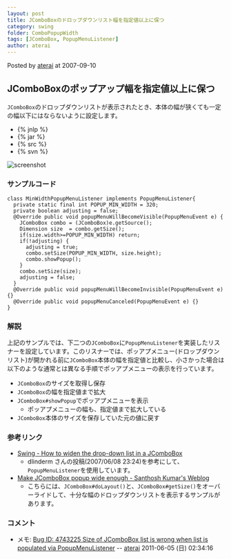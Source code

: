 ```yaml
---
layout: post
title: JComboBoxのドロップダウンリスト幅を指定値以上に保つ
category: swing
folder: ComboPopupWidth
tags: [JComboBox, PopupMenuListener]
author: aterai
---
```


Posted by [aterai](http://terai.xrea.jp/aterai.html) at 2007-09-10

## JComboBoxのポップアップ幅を指定値以上に保つ
`JComboBox`のドロップダウンリストが表示されたとき、本体の幅が狭くても一定の幅以下にはならないように設定します。

- {% jnlp %}
- {% jar %}
- {% src %}
- {% svn %}

<!-- dummy comment line for breaking list -->

![screenshot](https://lh3.googleusercontent.com/_9Z4BYR88imo/TQTJ8wQD77I/AAAAAAAAAVM/Ade6cu49JUQ/s800/ComboPopupWidth.png)

### サンプルコード
<pre class="prettyprint"><code>class MinWidthPopupMenuListener implements PopupMenuListener{
  private static final int POPUP_MIN_WIDTH = 320;
  private boolean adjusting = false;
  @Override public void popupMenuWillBecomeVisible(PopupMenuEvent e) {
    JComboBox combo = (JComboBox)e.getSource();
    Dimension size  = combo.getSize();
    if(size.width&gt;=POPUP_MIN_WIDTH) return;
    if(!adjusting) {
      adjusting = true;
      combo.setSize(POPUP_MIN_WIDTH, size.height);
      combo.showPopup();
    }
    combo.setSize(size);
    adjusting = false;
  }
  @Override public void popupMenuWillBecomeInvisible(PopupMenuEvent e) {}
  @Override public void popupMenuCanceled(PopupMenuEvent e) {}
}
</code></pre>

### 解説
上記のサンプルでは、下二つの`JComboBox`に`PopupMenuListener`を実装したリスナーを設定しています。このリスナーでは、ポッアプメニュー(ドロップダウンリスト)が開かれる前に`JComboBox`本体の幅を指定値と比較し、小さかった場合は以下のような通常とは異なる手順でポッアプメニューの表示を行っています。

- `JComboBox`のサイズを取得し保存
- `JComboBox`の幅を指定値まで拡大
- `JComboBox#showPopup`でポッアプメニューを表示
    - ポッアプメニューの幅も、指定値まで拡大している
- `JComboBox`本体のサイズを保存していた元の値に戻す

<!-- dummy comment line for breaking list -->

### 参考リンク
- [Swing - How to widen the drop-down list in a JComboBox](https://forums.oracle.com/thread/1368300)
    - dlinderm さんの投稿(2007/06/08 23:24)を参考にして、`PopupMenuListener`を使用しています。
- [Make JComboBox popup wide enough - Santhosh Kumar's Weblog](http://www.jroller.com/santhosh/entry/make_jcombobox_popup_wide_enough)
    - こちらには、`JComboBox#doLayout()`と、`JComboBox#getSize()`をオーバーライドして、十分な幅のドロップダウンリストを表示するサンプルがあります。

<!-- dummy comment line for breaking list -->

### コメント
- メモ: [Bug ID: 4743225 Size of JComboBox list is wrong when list is populated via PopupMenuListener](http://bugs.sun.com/bugdatabase/view_bug.do?bug_id=4743225)  -- [aterai](http://terai.xrea.jp/aterai.html) 2011-06-05 (日) 02:34:16

<!-- dummy comment line for breaking list -->

